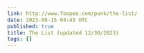 ```yaml
---
link: http://www.foopee.com/punk/the-list/
date: 2023-06-15 04:43 UTC
published: true
title: The List (updated 12/30/2023)
tags: []
---
```



